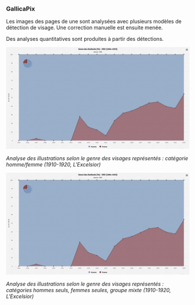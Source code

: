 ### GallicaPix

Les images des pages de une sont analysées avec plusieurs modèles de détection de visage. Une correction manuelle est ensuite menée.

Des analyses quantitatives sont produites à partir des détections.

[![Genres](https://github.com/ademec/Valda/blob/images/images/visuels/genres.jpg)](https://altomator.github.io/Introduction_to_Deep_Learning-2-Face_Detection/Excelsior/Graphes/faces-year-EN.htm)

*Analyse des illustrations selon le genre des visages représentés : catégorie homme/femme (1910-1920, L'Excelsior)*

[![Genres](https://github.com/ademec/Valda/blob/images/images/visuels/genres.jpg)](https://altomator.github.io/Introduction_to_Deep_Learning-2-Face_Detection/Excelsior/Graphes/visages-HF_an.htm)

*Analyse des illustrations selon le genre des visages représentés : catégories hommes seuls, femmes seules, groupe mixte (1910-1920, L'Excelsior)*

